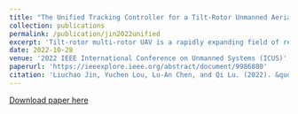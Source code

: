 ```yaml
---
title: "The Unified Tracking Controller for a Tilt-Rotor Unmanned Aerial Vehicle Based on the Dual Quaternion"
collection: publications
permalink: /publication/jin2022unified
excerpt: 'Tilt-rotor multi-rotor UAV is a rapidly expanding field of research due to its benefits of full actuation, high force and torque capabilities, and great efficiency of hovering. The current controllers of tilt-rotor multi-rotor UAVs are primarily based on the Cartesian coordinate system to describe the position combined with the classical Euler angle approach, the direction cosine matrix or the quaternion to represent the attitude, which makes control lose its mathematical simplicity and has some singularity cases. In this paper, the system modelling of a tilt-rotor multi-rotor UAV using the unit dual quaternion is presented and a novel PID feedback linearization tracker is proposed. The developed controller has advantages of singularity free, attitude/position coupled motion tracking, and robustness to external disturbance. Applying the Laplace transform, the stability analysis is conducted by analyzing the poles and zeros of the closed-loop system. Simulation studies including the 6 DoF trajectory tracking and disturbance rejection are also performed to demonstrate the effectiveness of the proposed method. The simulation results illustrate that the proposed PID feedback linearization tracker has good tracking performance for both position and attitude and strong robustness against disturbance.'
date: 2022-10-28
venue: '2022 IEEE International Conference on Unmanned Systems (ICUS)'
paperurl: 'https://ieeexplore.ieee.org/abstract/document/9986880'
citation: 'Liuchao Jin, Yuchen Lou, Lu-An Chen, and Qi Lu. (2022). &quot;The Unified Tracking Controller for a Tilt-Rotor Unmanned Aerial Vehicle Based on the Dual Quaternion.&quot; <i>2022 IEEE International Conference on Unmanned Systems (ICUS)</i>. pp. 1356-1363. '
---
```

[Download paper here](http://Liuchao-JIN.github.io/files/jin2022unified.pdf)
